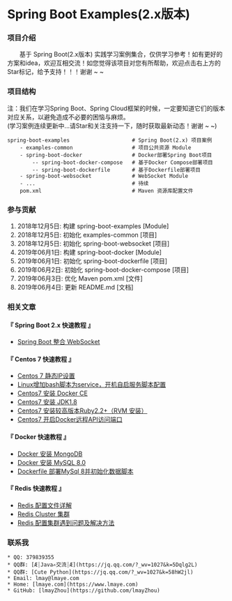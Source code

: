 # Spring Boot Examples(2.x版本)

### 项目介绍
&emsp;&emsp;基于 Spring Boot(2.x版本) 实践学习案例集合，仅供学习参考！如有更好的方案和idea，欢迎互相交流！如您觉得该项目对您有所帮助，欢迎点击右上方的Star标记，给予支持！！！谢谢 ~ ~

### 项目结构
注：我们在学习Spring Boot、Spring Cloud框架的时候，一定要知道它们的版本对应关系，以避免造成不必要的困恼与麻烦。   
(学习案例连续更新中...请Star和关注支持一下，随时获取最新动态！谢谢 ~ ~)

    spring-boot-examples                    # Spring Boot(2.x) 项目案例
        - examples-common                   # 项目公共资源 Module
        - spring-boot-docker                # Docker部署Spring Boot项目
            -- spring-boot-docker-compose   # 基于Docker Compose部署项目
            -- spring-boot-dockerfile       # 基于Dockerfile部署项目
        - spring-boot-websocket             # WebSocket Module
        - ...                               # 待续
        pom.xml                             # Maven 资源库配置文件

### 参与贡献
1. 2018年12月5日: 构建 spring-boot-examples [Module]
2. 2018年12月5日: 初始化 examples-common [项目]
3. 2018年12月5日: 初始化 spring-boot-websocket [项目]
4. 2019年06月1日: 构建 spring-boot-docker [Module]
5. 2019年06月1日: 初始化 spring-boot-dockerfile [项目]
6. 2019年06月2日: 初始化 spring-boot-docker-compose [项目]
7. 2019年06月3日: 优化 Maven pom.xml [文件]
8. 2019年06月4日: 更新 README.md [文档]

### 相关文章
#### 『 Spring Boot 2.x 快速教程 』
- [Spring Boot 整合 WebSocket](https://www.lmaye.com/2018/12/06/20181206163745/)

#### 『 Centos 7 快速教程 』
- [Centos 7 静态IP设置](https://www.lmaye.com/2017/12/22/20180809103359/)
- [Linux增加bash脚本为service，开机自启服务脚本配置](https://www.lmaye.com/2017/12/23/20180809103413/)
- [Centos7 安装 Docker CE](hhttps://www.lmaye.com/2019/04/28/20190428183357/)
- [Centos7 安装 JDK1.8](https://www.lmaye.com/2019/04/29/20190429005630/)
- [Centos7 安装较高版本Ruby2.2+（RVM 安装）](https://www.lmaye.com/2019/01/24/20190124223042/)
- [Centos7 开启Docker远程API访问端口](https://www.lmaye.com/2019/06/04/20190604230713/)

#### 『 Docker 快速教程 』
- [Docker 安装 MongoDB](https://www.lmaye.com/2019/05/06/20190506232452/)
- [Docker 安装 MySQL 8.0](https://www.lmaye.com/2019/05/22/20190522162930/)
- [Dockerfile 部署MySql 8并初始化数据脚本](https://www.lmaye.com/2019/06/02/20190602133656/)

#### 『 Redis 快速教程 』
- [Redis 配置文件详解](https://www.lmaye.com/2018/09/06/20180906002632/)
- [Redis Cluster 集群](https://www.lmaye.com/2019/01/24/20190124212849/)
- [Redis 配置集群遇到问题及解决方法](https://www.lmaye.com/2019/01/24/20190124223656/)

### 联系我
    * QQ: 379839355
    * QQ群: [Æ┊Java✍交流┊Æ](https://jq.qq.com/?_wv=1027&k=5Dqlg2L)
    * QQ群: [Cute Python](https://jq.qq.com/?_wv=1027&k=58hW2jl)
    * Email: lmay@lmaye.com
    * Home: [lmaye.com](https://www.lmaye.com)
    * GitHub: [lmayZhou](https://github.com/lmayZhou)
